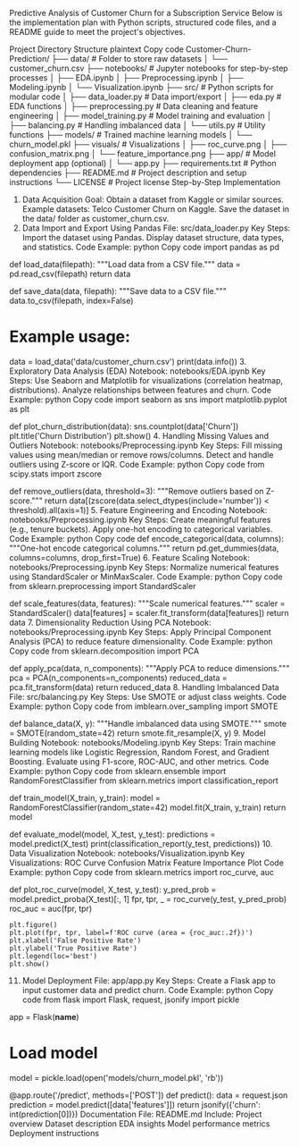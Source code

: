 
Predictive Analysis of Customer Churn for a Subscription Service
Below is the implementation plan with Python scripts, structured code files, and a README guide to meet the project's objectives.

Project Directory Structure
plaintext
Copy code
Customer-Churn-Prediction/
├── data/                # Folder to store raw datasets
│   └── customer_churn.csv
├── notebooks/           # Jupyter notebooks for step-by-step processes
│   ├── EDA.ipynb
│   ├── Preprocessing.ipynb
│   ├── Modeling.ipynb
│   └── Visualization.ipynb
├── src/                 # Python scripts for modular code
│   ├── data_loader.py      # Data import/export
│   ├── eda.py              # EDA functions
│   ├── preprocessing.py    # Data cleaning and feature engineering
│   ├── model_training.py   # Model training and evaluation
│   ├── balancing.py        # Handling imbalanced data
│   └── utils.py            # Utility functions
├── models/              # Trained machine learning models
│   └── churn_model.pkl
├── visuals/             # Visualizations
│   ├── roc_curve.png
│   ├── confusion_matrix.png
│   └── feature_importance.png
├── app/                 # Model deployment app (optional)
│   └── app.py
├── requirements.txt     # Python dependencies
├── README.md            # Project description and setup instructions
└── LICENSE              # Project license
Step-by-Step Implementation
1. Data Acquisition
Goal: Obtain a dataset from Kaggle or similar sources. Example datasets:
Telco Customer Churn on Kaggle.
Save the dataset in the data/ folder as customer_churn.csv.
2. Data Import and Export Using Pandas
File: src/data_loader.py
Key Steps:
Import the dataset using Pandas.
Display dataset structure, data types, and statistics.
Code Example:
python
Copy code
import pandas as pd

def load_data(filepath):
    """Load data from a CSV file."""
    data = pd.read_csv(filepath)
    return data

def save_data(data, filepath):
    """Save data to a CSV file."""
    data.to_csv(filepath, index=False)

# Example usage:
data = load_data('data/customer_churn.csv')
print(data.info())
3. Exploratory Data Analysis (EDA)
Notebook: notebooks/EDA.ipynb
Key Steps:
Use Seaborn and Matplotlib for visualizations (correlation heatmap, distributions).
Analyze relationships between features and churn.
Code Example:
python
Copy code
import seaborn as sns
import matplotlib.pyplot as plt

def plot_churn_distribution(data):
    sns.countplot(data['Churn'])
    plt.title('Churn Distribution')
    plt.show()
4. Handling Missing Values and Outliers
Notebook: notebooks/Preprocessing.ipynb
Key Steps:
Fill missing values using mean/median or remove rows/columns.
Detect and handle outliers using Z-score or IQR.
Code Example:
python
Copy code
from scipy.stats import zscore

def remove_outliers(data, threshold=3):
    """Remove outliers based on Z-score."""
    return data[(zscore(data.select_dtypes(include='number')) < threshold).all(axis=1)]
5. Feature Engineering and Encoding
Notebook: notebooks/Preprocessing.ipynb
Key Steps:
Create meaningful features (e.g., tenure buckets).
Apply one-hot encoding to categorical variables.
Code Example:
python
Copy code
def encode_categorical(data, columns):
    """One-hot encode categorical columns."""
    return pd.get_dummies(data, columns=columns, drop_first=True)
6. Feature Scaling
Notebook: notebooks/Preprocessing.ipynb
Key Steps:
Normalize numerical features using StandardScaler or MinMaxScaler.
Code Example:
python
Copy code
from sklearn.preprocessing import StandardScaler

def scale_features(data, features):
    """Scale numerical features."""
    scaler = StandardScaler()
    data[features] = scaler.fit_transform(data[features])
    return data
7. Dimensionality Reduction Using PCA
Notebook: notebooks/Preprocessing.ipynb
Key Steps:
Apply Principal Component Analysis (PCA) to reduce feature dimensionality.
Code Example:
python
Copy code
from sklearn.decomposition import PCA

def apply_pca(data, n_components):
    """Apply PCA to reduce dimensions."""
    pca = PCA(n_components=n_components)
    reduced_data = pca.fit_transform(data)
    return reduced_data
8. Handling Imbalanced Data
File: src/balancing.py
Key Steps:
Use SMOTE or adjust class weights.
Code Example:
python
Copy code
from imblearn.over_sampling import SMOTE

def balance_data(X, y):
    """Handle imbalanced data using SMOTE."""
    smote = SMOTE(random_state=42)
    return smote.fit_resample(X, y)
9. Model Building
Notebook: notebooks/Modeling.ipynb
Key Steps:
Train machine learning models like Logistic Regression, Random Forest, and Gradient Boosting.
Evaluate using F1-score, ROC-AUC, and other metrics.
Code Example:
python
Copy code
from sklearn.ensemble import RandomForestClassifier
from sklearn.metrics import classification_report

def train_model(X_train, y_train):
    model = RandomForestClassifier(random_state=42)
    model.fit(X_train, y_train)
    return model

def evaluate_model(model, X_test, y_test):
    predictions = model.predict(X_test)
    print(classification_report(y_test, predictions))
10. Data Visualization
Notebook: notebooks/Visualization.ipynb
Key Visualizations:
ROC Curve
Confusion Matrix
Feature Importance Plot
Code Example:
python
Copy code
from sklearn.metrics import roc_curve, auc

def plot_roc_curve(model, X_test, y_test):
    y_pred_prob = model.predict_proba(X_test)[:, 1]
    fpr, tpr, _ = roc_curve(y_test, y_pred_prob)
    roc_auc = auc(fpr, tpr)
    
    plt.figure()
    plt.plot(fpr, tpr, label=f'ROC curve (area = {roc_auc:.2f})')
    plt.xlabel('False Positive Rate')
    plt.ylabel('True Positive Rate')
    plt.legend(loc='best')
    plt.show()
11. Model Deployment
File: app/app.py
Key Steps:
Create a Flask app to input customer data and predict churn.
Code Example:
python
Copy code
from flask import Flask, request, jsonify
import pickle

app = Flask(__name__)

# Load model
model = pickle.load(open('models/churn_model.pkl', 'rb'))

@app.route('/predict', methods=['POST'])
def predict():
    data = request.json
    prediction = model.predict([data['features']])
    return jsonify({'churn': int(prediction[0])})
Documentation
File: README.md
Include:
Project overview
Dataset description
EDA insights
Model performance metrics
Deployment instructions
